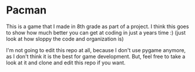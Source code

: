 # Pacman
This is a game that I made in 8th grade as part of a project. I think this goes to show how much better you can get at coding in just a years time :) (just look at how sloppy the code and organization is)

I'm not going to edit this repo at all, because I don't use pygame anymore, as I don't think it is the best for game development. But, feel free to take a look at it and clone and edit this repo if you want.
